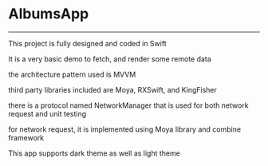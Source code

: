 # AlbumsApp
----
This project is fully designed and coded in Swift

It is a very basic demo to fetch, and render some remote data

the architecture pattern used is MVVM

third party libraries included are Moya, RXSwift, and KingFisher

there is a protocol named NetworkManager that is used for both network request and unit testing

for network request, it is implemented using Moya library and combine framework

This app supports dark theme as well as light theme
